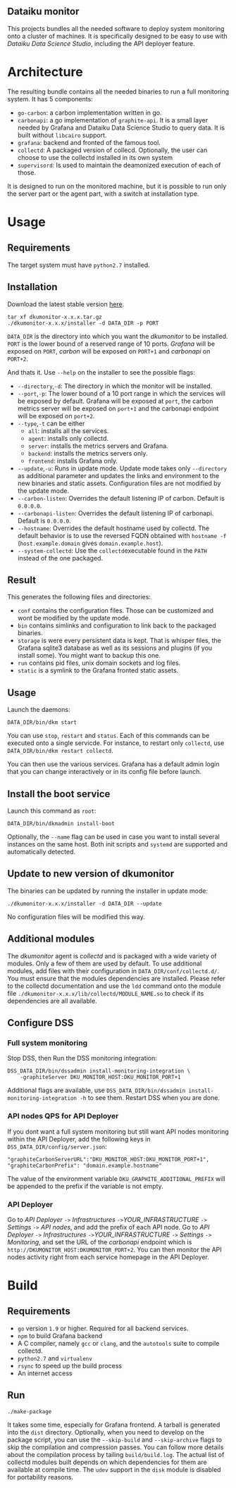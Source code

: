 Dataiku monitor
------------------

This projects bundles all the needed software to deploy system monitoring onto a cluster of machines. It is specifically designed to be easy to use with *Dataiku Data Science Studio*, including the API deployer feature.

# Architecture

The resulting bundle contains all the needed binaries to run a full monitoring system. It has 5 components:

- `go-carbon`: a carbon implementation written in go. 
- `carbonapi`: a go implementation of `graphite-api`. It is a small layer needed by Grafana and Dataiku Data Science Studio to query data. It is built without `libcairo` support.
- `grafana`: backend and fronted of the famous tool.
- `collectd`: A packaged version of collecd. Optionally, the user can choose to use the collectd installed in its own system
- `supervisord`: Is used to maintain the deamonized execution of each of those.

It is designed to run on the monitored machine, but it is possible to run only the server part or the agent part, with a switch at installation type.

# Usage

## Requirements

The target system must have `python2.7` installed.

## Installation

Download the latest stable version [here](https://downloads.dataiku.com/public/dkumonitor/download_latest.html).

```
tar xf dkumonitor-x.x.x.tar.gz
./dkumonitor-x.x.x/installer -d DATA_DIR -p PORT 
```

`DATA_DIR` is the directory into which you want the *dkumonitor* to be installed. `PORT` is the lower bound of a reserved range of 10 ports. *Grafana* will be exposed on `PORT`, *carbon* will be exposed on `PORT+1` and *carbonapi* on `PORT+2`.

And thats it. Use `--help` on the installer to see the possible flags:

- `--directory`,`-d`: The directory in which the monitor will be installed.
- `--port`,`-p`: The lower bound of a 10 port range in which the services will be exposed by default. Grafana will be exposed at `port`, the carbon metrics server will be exposed on `port+1` and the carbonapi endpoint will be exposed on `port+2`.
- `--type`,`-t` can be either
    - `all`: installs all the services.
    - `agent`: installs only collectd.
    - `server`: installs the metrics servers and Grafana.
    - `backend`: installs the metrics servers only.
    - `frontend`: installs Grafana only.
- `--update`,`-u`: Runs in update mode. Update mode takes only `--directory` as additional parameter and updates the links and environment to the new binaries and static assets. Configuration files are not modified by the update mode.
- `--carbon-listen`: Overrides the default listening IP of carbon. Default is `0.0.0.0`.
- `--carbonapi-listen`: Overrides the default listening IP of carbonapi. Default is `0.0.0.0`.
- `--hostname`: Overrides the default hostname used by collectd. The default behavior is to use the reversed FQDN obtained with `hostname -f` (`host.example.domain` gives `domain.example.host`).
- `--system-collectd`: Use the `collectd`executable found in the `PATH` instead of the one packaged.


## Result

This generates the following files and directories:

- `conf` contains the configuration files. Those can be customized and wont be modified by the update mode.
- `bin` contains simlinks and configuration to link back to the packaged binaries.
- `storage` is were every persistent data is kept. That is whisper files, the Grafana sqlite3 database as well as its sessions and plugins (if you install some). You might want to backup this one.
- `run` contains pid files, unix domain sockets and log files.
- `static` is a symlink to the Grafana fronted static assets.


## Usage

Launch the daemons:

```
DATA_DIR/bin/dkm start
```

You can use `stop`, `restart` and `status`. Each of this commands can be executed onto a single servicde. For instance, to restart only `collectd`, use `DATA_DIR/bin/dkm restart collectd`.

You can then use the various services. Grafana has a default admin login that you can change interactively or in its config file before launch.

## Install the boot service

Launch this command as `root`:

```
DATA_DIR/bin/dkmadmin install-boot
```

Optionally, the `--name` flag can be used in case you want to install several instances on the same host. Both init scripts and `systemd` are supported and automatically detected.

## Update to new version of dkumonitor

The binaries can be updated by running the installer in update mode:

```
./dkumonitor-x.x.x/installer -d DATA_DIR --update
```

No configuration files will be modified this way.

## Additional modules

The *dkumonitor* agent is *collectd* and is packaged with a wide variety of modules. Only a few of them are used by default. To use additional modules, add files with their configuration in `DATA_DIR/conf/collectd.d/`. You must ensure that the modules dependencies are installed. Please refer to the collectd documentation and use the `ldd` command onto the module file `./dkumonitor-x.x.x/lib/collectd/MODULE_NAME.so` to check if its dependencies are all available.

## Configure DSS

### Full system monitoring

Stop DSS, then Run the DSS monitoring integration:

```
DSS_DATA_DIR/bin/dssadmin install-monitoring-integration \
    -graphiteServer DKU_MONITOR_HOST:DKU_MONITOR_PORT+1
```

Additional flags are available, use `DSS_DATA_DIR/bin/dssadmin install-monitoring-integration -h` to see them. Restart DSS when you are done.

### API nodes QPS for API Deployer 

If you dont want a full system monitoring but still want API nodes monitoring within the API Deployer, add the following keys in `DSS_DATA_DIR/config/server.json`:

```
"graphiteCarbonServerURL":"DKU_MONITOR_HOST:DKU_MONITOR_PORT+1",
"graphiteCarbonPrefix": "domain.example.hostname"
```

The value of the environment variable `DKU_GRAPHITE_ADDITIONAL_PREFIX` will be appended to the prefix if the variable is not empty. 

### API Deployer

Go to *API Deployer* `->` *Infrastructures* `->`*YOUR_INFRASTRUCTURE* `->` *Settings* `->` *API nodes*, and add the prefix of each API node. Go to *API Deployer* `->` *Infrastructures* `->`*YOUR_INFRASTRUCTURE* `->` *Settings* `->` *Monitoring*, and set the URL of the *carbonapi* endpoint which is `http://DKUMONITOR_HOST:DKUMONITOR_PORT+2`. You can then monitor the API nodes activity right from each service homepage in the API Deployer.


# Build

## Requirements

- `go` version `1.9` or higher. Required for all backend services.
- `npm` to build Grafana backend
- A C compiler, namely `gcc` or `clang`, and the `autotools` suite to compile collectd.
- `python2.7` and `virtualenv`
- `rsync` to speed up the build process
- An internet access

## Run

```
./make-package
```

It takes some time, especially for Grafana frontend. A tarball is generated into the `dist` directory.  Optionally, when you need to develop on the package script, you can use the `--skip-build` and `--skip-archive` flags to skip the compilation and compression passes. You can follow more details about the compilation process by tailing `build/build.log`. The actual list of collectd modules built depends on which dependencies for them are available at compile time. The `udev` support in the `disk` module is disabled for portability reasons.
